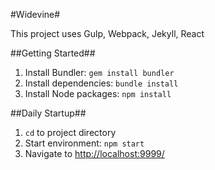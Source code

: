 #Widevine#

This project uses Gulp, Webpack, Jekyll, React

##Getting Started##
1. Install Bundler: `gem install bundler`
2. Install dependencies: `bundle install`
3. Install Node packages: `npm install`

##Daily Startup##
1. `cd` to project directory
2. Start environment: `npm start`
3. Navigate to [http://localhost:9999/](http://localhost:9999/)

